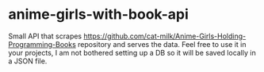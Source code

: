 # anime-girls-with-book-api

Small API that scrapes https://github.com/cat-milk/Anime-Girls-Holding-Programming-Books repository and serves the data. Feel free to use it in your projects, I am not bothered setting up a DB so it will be saved locally in a JSON file.


 
